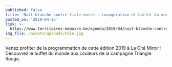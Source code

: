 ```yaml
---
published: false
title: 'Nuit blanche contre liste noire : inauguration et buffet du monde '
posted_on: '2019-04-15'
link: >-
  https://www.territoires-memoire.be/agenda/2019/04/nuit-blanche-contre-listes-noires/
img_file: /assets/uploads/nbln.jpg
---
```

Venez profiter de la programmation de cette édition 2019 à La Cité Miroir ! Découvrez le buffet du monde aux couleurs de la campagne Triangle Rouge.
